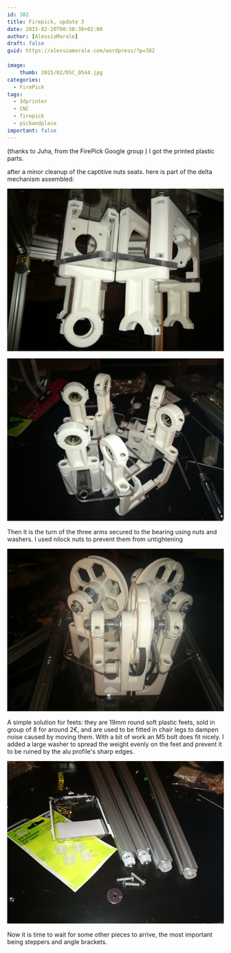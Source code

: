 ```yaml
---
id: 382
title: Firepick, update 3
date: 2015-02-20T00:58:38+02:00
author: [AlessioMorale]
draft: false
guid: https://alessiomorale.com/wordpress/?p=382

image:
    thumb: 2015/02/DSC_0544.jpg
categories:
  - FirePick
tags:
  - 3dprinter
  - CNC
  - firepick
  - pickandplace
important: false
---
```


(thanks to Juha, from the FirePick Google group ) I got the printed plastic parts.

after a minor cleanup of the captitive nuts seats. here is part of the delta mechanism assembled:

![](/images/2015/02/DSC_0539.jpg)

![](/images/2015/02/DSC_0542.jpg)

Then it is the turn of the three arms secured to the bearing using nuts and washers. I used nilock nuts to prevent them from untightening

![](/images/2015/02/DSC_0544.jpg)

A simple solution for feets: they are 19mm round soft plastic feets, sold in group of 8 for around 2€, and are used to be fitted in chair legs to dampen noise caused by moving them. With a bit of work an M5 bolt does fit nicely. I added a large washer to spread the weight evenly on the feet and prevent it to be ruined by the alu profile's sharp edges.

![](/images/2015/02/DSC_0537-1.jpg)

Now it is time to wait for some other pieces to arrive, the most important being steppers and angle brackets.
